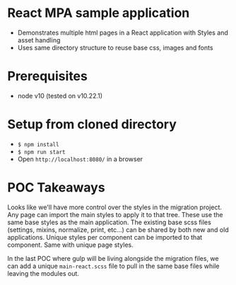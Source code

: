 # React MPA sample application
- Demonstrates multiple html pages in a React application with Styles and asset handling
- Uses same directory structure to reuse base css, images and fonts

# Prerequisites
- node v10 (tested on v10.22.1)

# Setup from cloned directory
- `$ npm install`
- `$ npm run start`
- Open `http://localhost:8080/` in a browser

# POC Takeaways
Looks like we'll have more control over the styles in the migration project. Any page can import the main styles to apply it to that tree. These use the same base styles as the main application. The existing base scss files (settings, mixins, normalize, print, etc...) can be shared by both new and old applications. Unique styles per component can be imported to that component. Same with unique page styles.

In the last POC where gulp will be living alongside the migration files, we can add a unique `main-react.scss` file to pull in the same base files while leaving the modules out.
